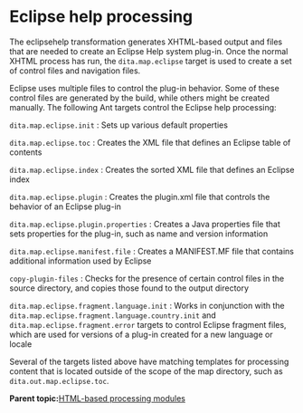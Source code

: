 # Eclipse help processing

The eclipsehelp transformation generates XHTML-based output and files that are needed to create an Eclipse Help system plug-in. Once the normal XHTML process has run, the `dita.map.eclipse` target is used to create a set of control files and navigation files.

Eclipse uses multiple files to control the plug-in behavior. Some of these control files are generated by the build, while others might be created manually. The following Ant targets control the Eclipse help processing:

`dita.map.eclipse.init`
:   Sets up various default properties

`dita.map.eclipse.toc`
:   Creates the XML file that defines an Eclipse table of contents

`dita.map.eclipse.index`
:   Creates the sorted XML file that defines an Eclipse index

`dita.map.eclipse.plugin`
:   Creates the plugin.xml file that controls the behavior of an Eclipse plug-in

`dita.map.eclipse.plugin.properties`
:   Creates a Java properties file that sets properties for the plug-in, such as name and version information

`dita.map.eclipse.manifest.file`
:   Creates a MANIFEST.MF file that contains additional information used by Eclipse

`copy-plugin-files`
:   Checks for the presence of certain control files in the source directory, and copies those found to the output directory

`dita.map.eclipse.fragment.language.init`
:   Works in conjunction with the `dita.map.eclipse.fragment.language.country.init` and `dita.map.eclipse.fragment.error` targets to control Eclipse fragment files, which are used for versions of a plug-in created for a new language or locale

Several of the targets listed above have matching templates for processing content that is located outside of the scope of the map directory, such as `dita.out.map.eclipse.toc`.

**Parent topic:**[HTML-based processing modules](../dev_ref/XhtmlWithNavigation.md)

